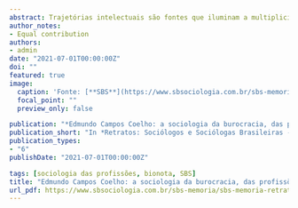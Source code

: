 ```yaml
---
abstract: Trajetórias intelectuais são fontes que iluminam a multiplicidade de caminhos de pesquisa e conheci mento de um campo científico. A Sociologia não foge desta possibilidade. Pesquisadores e professores traçam suas vidas, planejadas ou mesmo por acasos fortuitos, em torno de inquietações, interesses acadêmicos, oportunidades variadas ou chamados institucionais dando vida e corpo a um campo de conhecimento específico. O percurso dos atores diz muito sobre o movimento da Sociologia, seus matizes e sua diversidade. Esta foi a aposta da Sociedade Brasileira de Sociologia (SBS) no projeto de celebração dos 70 anos da Associação. O projeto consiste na edição de três volumes pelos quais será possível ter contato com a dinâmica de uma disciplina afetada pelas conjunturas ao mesmo tempo que as afeta igualmente.
author_notes:
- Equal contribution
authors:
- admin
date: "2021-07-01T00:00:00Z"
doi: ""
featured: true
image:
  caption: 'Fonte: [**SBS**](https://www.sbsociologia.com.br/sbs-memoria/sbs-memoria-retratos/)'
  focal_point: ""
  preview_only: false

publication: "*Edmundo Campos Coelho: a sociologia da burocracia, das profissões e da violência*"
publication_short: "In *Retratos: Sociólogos e Sociólogas Brasileiras - Volume 1*"
publication_types:
- "6"
publishDate: "2021-07-01T00:00:00Z"

tags: [sociologia das profissões, bionota, SBS]
title: "Edmundo Campos Coelho: a sociologia da burocracia, das profissões e da violência"
url_pdf: https://www.sbsociologia.com.br/sbs-memoria/sbs-memoria-retratos/
---
```


